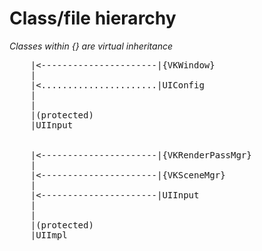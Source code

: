 # Class/file hierarchy
<i>Classes within {} are virtual inheritance</i>

<pre>
    |<----------------------|{VKWindow}
    |
    |<......................|UIConfig
    |
    |
    |(protected)
    |UIInput


    |<----------------------|{VKRenderPassMgr}
    |
    |<----------------------|{VKSceneMgr}
    |
    |<----------------------|UIInput
    |
    |
    |(protected)
    |UIImpl
</pre>
